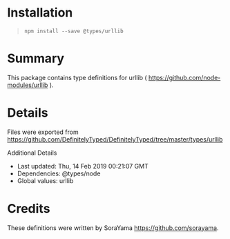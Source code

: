 # Installation
> `npm install --save @types/urllib`

# Summary
This package contains type definitions for urllib ( https://github.com/node-modules/urllib ).

# Details
Files were exported from https://github.com/DefinitelyTyped/DefinitelyTyped/tree/master/types/urllib

Additional Details
 * Last updated: Thu, 14 Feb 2019 00:21:07 GMT
 * Dependencies: @types/node
 * Global values: urllib

# Credits
These definitions were written by SoraYama <https://github.com/sorayama>.
